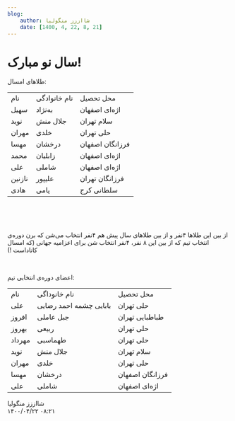 ```yaml
---
blog:
    author: شااززز منگولیا
    date: [1400, 4, 22, 8, 21]
---
```

# سال نو مبارک!

<div class="cnt">
طلاهای امسال:<p></p>
<p></p>
<table align="baseline" cellpadding="1" cellspacing="1"><tbody>
<tr>
<td>نام</td>
<td>نام خانوادگی</td>
<td>محل تحصیل</td>
</tr>
<tr>
<td>سهیل</td>
<td>به‌نژاد</td>
<td>اژه‌ای اصفهان</td>
</tr>
<tr>
<td>نوید</td>
<td>جلال منش</td>
<td>سلام تهران</td>
</tr>
<tr>
<td>مهران</td>
<td>خلدی</td>
<td>حلی تهران</td>
</tr>
<tr>
<td>مهسا</td>
<td>درخشان</td>
<td>فرزانگان اصفهان</td>
</tr>
<tr>
<td>محمد</td>
<td>زابلیان</td>
<td>اژه‌ای اصفهان</td>
</tr>
<tr>
<td>علی</td>
<td>شاملی</td>
<td>اژه‌ای اصفهان</td>
</tr>
<tr>
<td>نازنین</td>
<td>علیپور</td>
<td>فرزانگان تهران</td>
</tr>
<tr>
<td>هادی</td>
<td>یامی</td>
<td>سلطانی کرج</td>
</tr>
</tbody></table>
<p></p>
<p><br/></p>
<p><br/></p>
<p>از بین این طلاها ۴نفر و از بین طلاهای سال پیش هم ۴نفر انتخاب می‌شن که برن دوره‌ی انتخاب تیم که از بین این‌ ۸ نفر، ۴نفر انتخاب شن برای اعزامیه جهانی (که امسال کاناداست !)</p>
<p><br/></p>
<p>اعضای دوره‌ی انتخابی تیم:</p>
<p></p>
<table align="baseline" cellpadding="1" cellspacing="1"><tbody>
<tr>
<td>نام</td>
<td>نام خانوداگی</td>
<td>محل تحصیل</td>
</tr>
<tr>
<td>علی</td>
<td>بابایی چشمه احمد رضایی</td>
<td>حلی تهران</td>
</tr>
<tr>
<td>افروز</td>
<td>جبل عاملی</td>
<td>طباطبایی تهران</td>
</tr>
<tr>
<td>بهروز</td>
<td>ربیعی</td>
<td>حلی تهران</td>
</tr>
<tr>
<td>مهرداد</td>
<td>طهماسبی</td>
<td>حلی تهران</td>
</tr>
<tr>
<td>نوید</td>
<td>جلال منش</td>
<td>سلام تهران</td>
</tr>
<tr>
<td>مهران</td>
<td>خلدی</td>
<td>حلی تهران</td>
</tr>
<tr>
<td>مهسا</td>
<td>درخشان</td>
<td>فرزانگان اصفهان</td>
</tr>
<tr>
<td>علی</td>
<td>شاملی</td>
<td>اژه‌ای اصفهان</td>
</tr>
</tbody></table>
<p></p>
</div>

<div class="blog-info">
    <div class="blog-author">شااززز منگولیا</div>
    <div class="blog-date">۱۴۰۰/۰۴/۲۲ ۰۸:۲۱</div>
</div>

